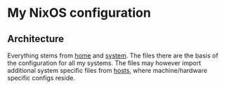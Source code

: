 # My NixOS configuration

## Architecture

Everything stems from [home](home) and [system](system). The files there
are the basis of the configuration for all my systems. The files may however import additional
system specific files from [hosts](hosts), where machine/hardware specific configs reside.
